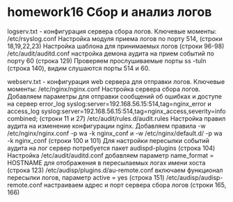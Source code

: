# homework16 Сбор и анализ логов
logserv.txt - конфигурация сервера сбора логов. Ключевые моменты:
  /etc/rsyslog.conf Настройка модуля приема логов по порту 514, (строки 18,19,22,23)
                    Настройка шаблона для принимаемых логов (строки 96-98)
  /etc/audit/auditd.conf настройка демона аудита на прием событий по порту 60 (строка 129)
  Проверяем прослушиваемые порты ss -tuln (строка 140), видим слушаются порты 514 и 60.

webserv.txt - конфигурация web сервера для отправки логов. Ключевые моменты:
   /etc/nginx/nginx.conf Настройка сервера сбора логов. Добавляем параметры для отправки сообщений об ошибках и доступе на сервер error_log syslog:server=192.168.56.15:514,tag=nginx_error и access_log syslog:server=192.168.56.15:514,tag=nginx_access,severity=info combined; (строки 11 и 27)
  /etc/audit/rules.d/audit.rules Настройка правил аудита на изменение конфигурации nginx. Добавляем правила -w /etc/nginx/nginx.conf -p wa -k nginx_conf и -w /etc/nginx/default.d/ -p wa -k nginx_conf (строки 100 и 101)
  Для настройки пересылки событий аудита на лог сервер потребуется пакет audispd-plugins (строка 104)
  Настройка /etc/audit/auditd.conf добавляем параметр name_format = HOSTNAME для отображения в пересылаемых логах имени хоста (строка 123)
  /etc/audisp/plugins.d/au-remote.conf включаем функционал пересылки логов, параметр active = yes (строка 151)
  /etc/audisp/audisp-remote.conf настраиваем адрес и порт сервера сбора логов (строки 165, 166)
  

